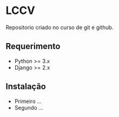 # LCCV
Repositorio criado no curso de git e github.

## Requerimento

* Python >= 3.x
* Django >= 2.x

## Instalação

* Primeiro ...
* Segundo ...
